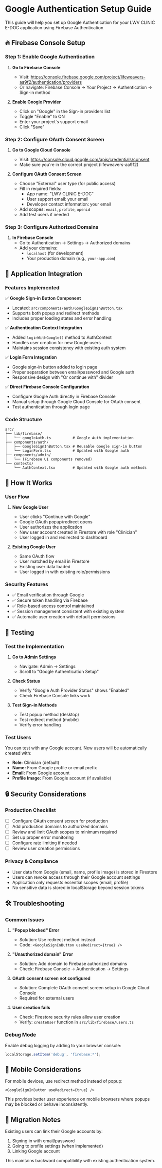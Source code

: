 # Google Authentication Setup Guide

This guide will help you set up Google Authentication for your LWV CLINIC E-DOC application using Firebase Authentication.

## 🔥 Firebase Console Setup

### Step 1: Enable Google Authentication

1. **Go to Firebase Console**
   - Visit: https://console.firebase.google.com/project/lifeweavers-aa9f2/authentication/providers
   - Or navigate: Firebase Console → Your Project → Authentication → Sign-in method

2. **Enable Google Provider**
   - Click on "Google" in the Sign-in providers list
   - Toggle "Enable" to ON
   - Enter your project's support email
   - Click "Save"

### Step 2: Configure OAuth Consent Screen

1. **Go to Google Cloud Console**
   - Visit: https://console.cloud.google.com/apis/credentials/consent
   - Make sure you're in the correct project (lifeweavers-aa9f2)

2. **Configure OAuth Consent Screen**
   - Choose "External" user type (for public access)
   - Fill in required fields:
     - App name: "LWV CLINIC E-DOC"
     - User support email: your email
     - Developer contact information: your email
   - Add scopes: `email`, `profile`, `openid`
   - Add test users if needed

### Step 3: Configure Authorized Domains

1. **In Firebase Console**
   - Go to Authentication → Settings → Authorized domains
   - Add your domains:
     - `localhost` (for development)
     - Your production domain (e.g., `your-app.com`)

## 🔧 Application Integration

### Features Implemented

✅ **Google Sign-in Button Component**
- Located: `src/components/auth/GoogleSignInButton.tsx`
- Supports both popup and redirect methods
- Includes proper loading states and error handling

✅ **Authentication Context Integration**
- Added `loginWithGoogle()` method to AuthContext
- Handles user creation for new Google users
- Maintains session consistency with existing auth system

✅ **Login Form Integration**
- Google sign-in button added to login page
- Proper separation between email/password and Google auth
- Responsive design with "Or continue with" divider

✅ **Direct Firebase Console Configuration**
- Configure Google Auth directly in Firebase Console
- Manual setup through Google Cloud Console for OAuth consent
- Test authentication through login page

### Code Structure

```
src/
├── lib/firebase/
│   └── googleAuth.ts          # Google Auth implementation
├── components/auth/
│   ├── GoogleSignInButton.tsx # Reusable Google sign-in button
│   └── LoginForm.tsx          # Updated with Google auth
├── components/admin/
│   └── (Firebase UI components removed)
└── contexts/
    └── AuthContext.tsx        # Updated with Google auth methods
```

## 🚀 How It Works

### User Flow

1. **New Google User**
   - User clicks "Continue with Google"
   - Google OAuth popup/redirect opens
   - User authorizes the application
   - New user account created in Firestore with role "Clinician"
   - User logged in and redirected to dashboard

2. **Existing Google User**
   - Same OAuth flow
   - User matched by email in Firestore
   - Existing user data loaded
   - User logged in with existing role/permissions

### Security Features

- ✅ Email verification through Google
- ✅ Secure token handling via Firebase
- ✅ Role-based access control maintained
- ✅ Session management consistent with existing system
- ✅ Automatic user creation with default permissions

## 🧪 Testing

### Test the Implementation

1. **Go to Admin Settings**
   - Navigate: Admin → Settings
   - Scroll to "Google Authentication Setup"

2. **Check Status**
   - Verify "Google Auth Provider Status" shows "Enabled"
   - Check Firebase Console links work

3. **Test Sign-in Methods**
   - Test popup method (desktop)
   - Test redirect method (mobile)
   - Verify error handling

### Test Users

You can test with any Google account. New users will be automatically created with:
- **Role:** Clinician (default)
- **Name:** From Google profile or email prefix
- **Email:** From Google account
- **Profile Image:** From Google account (if available)

## 🔒 Security Considerations

### Production Checklist

- [ ] Configure OAuth consent screen for production
- [ ] Add production domains to authorized domains
- [ ] Review and limit OAuth scopes to minimum required
- [ ] Set up proper error monitoring
- [ ] Configure rate limiting if needed
- [ ] Review user creation permissions

### Privacy & Compliance

- User data from Google (email, name, profile image) is stored in Firestore
- Users can revoke access through their Google account settings
- Application only requests essential scopes (email, profile)
- No sensitive data is stored in localStorage beyond session tokens

## 🛠️ Troubleshooting

### Common Issues

1. **"Popup blocked" Error**
   - Solution: Use redirect method instead
   - Code: `<GoogleSignInButton useRedirect={true} />`

2. **"Unauthorized domain" Error**
   - Solution: Add domain to Firebase authorized domains
   - Check: Firebase Console → Authentication → Settings

3. **OAuth consent screen not configured**
   - Solution: Complete OAuth consent screen setup in Google Cloud Console
   - Required for external users

4. **User creation fails**
   - Check: Firestore security rules allow user creation
   - Verify: `createUser` function in `src/lib/firebase/users.ts`

### Debug Mode

Enable debug logging by adding to your browser console:
```javascript
localStorage.setItem('debug', 'firebase:*');
```

## 📱 Mobile Considerations

For mobile devices, use redirect method instead of popup:

```tsx
<GoogleSignInButton useRedirect={true} />
```

This provides better user experience on mobile browsers where popups may be blocked or behave inconsistently.

## 🔄 Migration Notes

Existing users can link their Google accounts by:
1. Signing in with email/password
2. Going to profile settings (when implemented)
3. Linking Google account

This maintains backward compatibility with existing authentication system.
